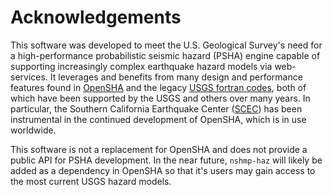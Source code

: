 # Acknowledgements

This software was developed to meet the U.S. Geological Survey's need for a
high-performance probabilistic seismic hazard (PSHA) engine capable of supporting
increasingly complex earthquake hazard models via web-services. It leverages and
benefits from many design and performance features found in
[OpenSHA](http://www.opensha.org) and the legacy [USGS fortran codes](/usgs/nshmp-haz-fortran),
both of which have been supported by the USGS and others over many years. In particular,
the Southern California Earthquake Center ([SCEC](https://www.scec.org)) has been instrumental
in the continued development of OpenSHA, which is in use worldwide.

This software is not a replacement for OpenSHA and does not provide a public API for PSHA
development. In the near future, `nshmp-haz` will likely be added as a dependency in OpenSHA
so that it's users may gain access to the most current USGS hazard models.
